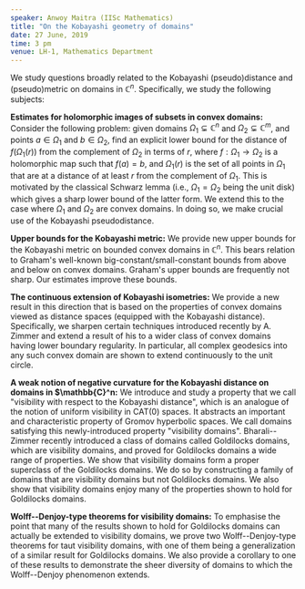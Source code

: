 ```yaml
---
speaker: Anwoy Maitra (IISc Mathematics)
title: "On the Kobayashi geometry of domains"
date: 27 June, 2019
time: 3 pm
venue: LH-1, Mathematics Department
---
```


We study questions broadly related to the Kobayashi (pseudo)distance and (pseudo)metric on domains in $\mathbb{C}^n$. Specifically, we study the following subjects:

**Estimates for holomorphic images of subsets in convex domains:**
Consider the following problem: given domains $\Omega_1\varsubsetneq \mathbb{C}^n$ and $\Omega_2\varsubsetneq \mathbb{C}^m$, and points $a\in \Omega_1$ and $b \in \Omega_2$, find an explicit lower bound for the distance of $f(\Omega_1(r))$ from the complement of $\Omega_2$ in terms of $r$, where $f:\Omega_1\to \Omega_2$ is a holomorphic map such that $f(a)=b$, and $\Omega_1(r)$ is the set of all points in $\Omega_1$ that are at a distance of at least $r$ from the complement of $\Omega_1$. This is motivated by the classical Schwarz lemma (i.e., $\Omega_1 = \Omega_2$ being the unit disk) which gives a sharp lower bound of the latter form. We extend this to the case where $\Omega_1$ and $\Omega_2$ are convex domains. In doing so, we make crucial use of the Kobayashi pseudodistance.

**Upper bounds for the Kobayashi metric:**
We provide new upper bounds for the Kobayashi metric on bounded convex domains in $\mathbb{C}^n$. This bears relation to Graham's well-known big-constant/small-constant bounds from above and below on convex domains. Graham's upper bounds are frequently not sharp. Our estimates improve these bounds.

**The continuous extension of Kobayashi isometries:**
We provide a new result in this direction that is based on the properties of convex domains viewed as distance spaces (equipped with the Kobayashi distance). Specifically, we sharpen certain techniques introduced recently by A. Zimmer and extend a result of his to a wider class of convex domains having lower boundary regularity. In particular, all complex geodesics into any such convex domain are shown to extend continuously to the unit circle.

**A weak notion of negative curvature for the Kobayashi distance on domains in $\mathbb{C}^n:**
We introduce and study a property that we call "visibility with respect to the Kobayashi distance", which is an analogue of the notion of uniform visibility in CAT(0) spaces. It abstracts an important and characteristic property of Gromov hyperbolic spaces. We call domains satisfying this newly-introduced property "visibility domains". Bharali--Zimmer recently introduced a class of domains called Goldilocks domains, which are visibility domains, and proved for Goldilocks domains a wide range of properties. We show that visibility domains form a proper superclass of the Goldilocks domains. We do so by constructing a family of domains that are visibility domains but not Goldilocks domains. We also show that visibility domains enjoy many of the properties shown to hold for Goldilocks domains.

**Wolff--Denjoy-type theorems for visibility domains:**
To emphasise the point that many of the results shown to hold for Goldilocks domains can actually be extended to visibility domains, we prove two Wolff--Denjoy-type theorems for taut visibility domains, with one of them being a generalization of a similar result for Goldilocks domains. We also provide a corollary to one of these results to demonstrate the sheer diversity of domains to which the Wolff--Denjoy phenomenon extends.
